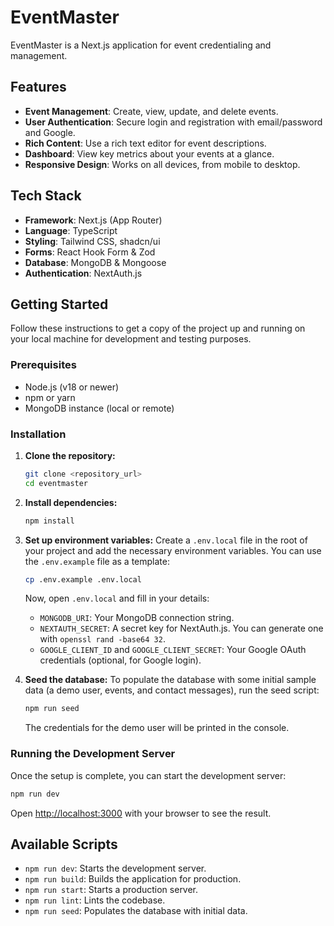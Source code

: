 # EventMaster

EventMaster is a Next.js application for event credentialing and management.

## Features

- **Event Management**: Create, view, update, and delete events.
- **User Authentication**: Secure login and registration with email/password and Google.
- **Rich Content**: Use a rich text editor for event descriptions.
- **Dashboard**: View key metrics about your events at a glance.
- **Responsive Design**: Works on all devices, from mobile to desktop.

## Tech Stack

- **Framework**: Next.js (App Router)
- **Language**: TypeScript
- **Styling**: Tailwind CSS, shadcn/ui
- **Forms**: React Hook Form & Zod
- **Database**: MongoDB & Mongoose
- **Authentication**: NextAuth.js

## Getting Started

Follow these instructions to get a copy of the project up and running on your local machine for development and testing purposes.

### Prerequisites

- Node.js (v18 or newer)
- npm or yarn
- MongoDB instance (local or remote)

### Installation

1.  **Clone the repository:**
    ```bash
    git clone <repository_url>
    cd eventmaster
    ```

2.  **Install dependencies:**
    ```bash
    npm install
    ```

3.  **Set up environment variables:**
    Create a `.env.local` file in the root of your project and add the necessary environment variables. You can use the `.env.example` file as a template:

    ```bash
    cp .env.example .env.local
    ```

    Now, open `.env.local` and fill in your details:
    - `MONGODB_URI`: Your MongoDB connection string.
    - `NEXTAUTH_SECRET`: A secret key for NextAuth.js. You can generate one with `openssl rand -base64 32`.
    - `GOOGLE_CLIENT_ID` and `GOOGLE_CLIENT_SECRET`: Your Google OAuth credentials (optional, for Google login).

4.  **Seed the database:**
    To populate the database with some initial sample data (a demo user, events, and contact messages), run the seed script:
    ```bash
    npm run seed
    ```
    The credentials for the demo user will be printed in the console.

### Running the Development Server

Once the setup is complete, you can start the development server:

```bash
npm run dev
```

Open [http://localhost:3000](http://localhost:3000) with your browser to see the result.

## Available Scripts

- `npm run dev`: Starts the development server.
- `npm run build`: Builds the application for production.
- `npm run start`: Starts a production server.
- `npm run lint`: Lints the codebase.
- `npm run seed`: Populates the database with initial data.
